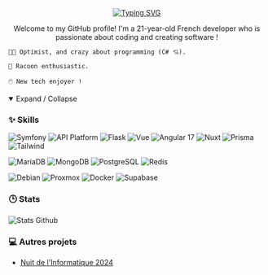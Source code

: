 <div align="center">
    <a href="https://git.io/typing-svg">
        <img src="https://readme-typing-svg.demolab.com?font=JetBrains+Mono&size=28&duration=2000&pause=500&center=true&vCenter=true&random=false&width=600&lines=Hello+there+%F0%9F%91%8B;I'm+Alexis+Udycz+(Aka+C4NX)+%F0%9F%A6%9D;Nice+to+meet+you+%F0%9F%92%9C" alt="Typing SVG">
    </a>
    <p>Welcome to my GitHub profile! I'm a 21-year-old French developer who is passionate about coding and creating software !</p>
</div>

```
🤙🏼 Optimist, and crazy about programming (C# 💘).

🦝 Racoon enthusiastic.

🖱️ New tech enjoyer !
```

<details open>
<summary>Expand / Collapse</summary>

### ✨ Skills

![Symfony](https://img.shields.io/badge/Symfony-000000?style=for-the-badge&logo=Symfony&logoColor=white)
![API Platform](https://img.shields.io/badge/API%20Platform-0099a1?style=for-the-badge&logo=Symfony)
![Flask](https://img.shields.io/badge/Flask-000000?style=for-the-badge&logo=flask&logoColor=white)
![Vue](https://img.shields.io/badge/Vue%20js-35495E?style=for-the-badge&logo=vuedotjs&logoColor=4FC08D)
![Angular 17](https://img.shields.io/badge/Angular-DD0031?style=for-the-badge&logo=angular&logoColor=white)
![Nuxt](https://img.shields.io/badge/nuxt%20js-00C58E?style=for-the-badge&logo=nuxtdotjs&logoColor=white)
![Prisma](https://img.shields.io/badge/Prisma-3982CE?style=for-the-badge&logo=Prisma&logoColor=white)
![Tailwind](https://img.shields.io/badge/Tailwind_CSS-38B2AC?style=for-the-badge&logo=tailwind-css&logoColor=white)

![MariaDB](https://img.shields.io/badge/MariaDB-003545?style=for-the-badge&logo=mariadb&logoColor=white)
![MongoDB](https://img.shields.io/badge/MongoDB-4EA94B?style=for-the-badge&logo=mongodb&logoColor=white)
![PostgreSQL](https://img.shields.io/badge/PostgreSQL-316192?style=for-the-badge&logo=postgresql&logoColor=white)
![Redis](https://img.shields.io/badge/redis-%23DD0031.svg?&style=for-the-badge&logo=redis&logoColor=white)

![Debian](https://img.shields.io/badge/Debian-A81D33?style=for-the-badge&logo=debian&logoColor=white)
![Proxmox](https://img.shields.io/badge/Proxmox-E57000?style=for-the-badge&logo=proxmox&logoColor=white)
![Docker](https://img.shields.io/badge/Docker-2CA5E0?style=for-the-badge&logo=docker&logoColor=white)
![Supabase](https://img.shields.io/badge/Supabase-181818?style=for-the-badge&logo=supabase&logoColor=white)

### 🕒 Stats

![Stats Github](https://github-readme-stats.vercel.app/api?username=C4NX&theme=blue-green)

### 💻 Autres projets

- [Nuit de l'Informatique 2024](https://github.com/Sakusai/Nuit-info)

</details>

</div>
